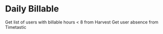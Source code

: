 # Daily Billable

Get list of users with billable hours < 8 from Harvest
Get user absence from Timetastic